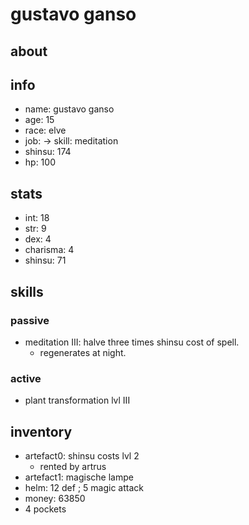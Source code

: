 # gustavo ganso

## about

## info

* name: gustavo ganso
* age: 15
* race: elve
* job: -> skill: meditation
* shinsu: 174
* hp: 100

## stats

* int: 18
* str: 9
* dex: 4
* charisma: 4
* shinsu: 71

## skills

### passive

* meditation III: halve three times shinsu cost of spell.
  * regenerates at night.

### active

* plant transformation lvl III

## inventory

* artefact0: shinsu costs lvl 2
  * rented by artrus
* artefact1: magische lampe
* helm: 12 def ; 5 magic attack
* money: 63850
* 4 pockets
